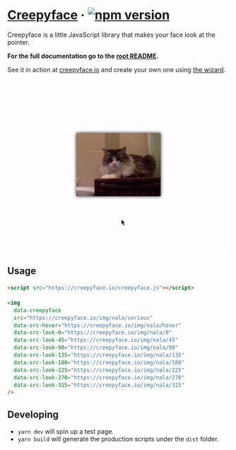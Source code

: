 # [Creepyface](https://creepyface.io) &middot; [![npm version](https://img.shields.io/npm/v/creepyface.svg?style=flat)](https://www.npmjs.com/package/creepyface)

Creepyface is a little JavaScript library that makes your face look at the pointer.

**For the full documentation go to the [root README](https://github.com/4lejandrito/creepyface).**

See it in action at [creepyface.io](https://creepyface.io) and create your own one using [the wizard](https://creepyface.io/create).

![Example animated gif of a face looking at the pointer](https://github.com/4lejandrito/creepyface/raw/master/example.gif)

## Usage

```html
<script src="https://creepyface.io/creepyface.js"></script>

<img
  data-creepyface
  src="https://creepyface.io/img/nala/serious"
  data-src-hover="https://creepyface.io/img/nala/hover"
  data-src-look-0="https://creepyface.io/img/nala/0"
  data-src-look-45="https://creepyface.io/img/nala/45"
  data-src-look-90="https://creepyface.io/img/nala/90"
  data-src-look-135="https://creepyface.io/img/nala/135"
  data-src-look-180="https://creepyface.io/img/nala/180"
  data-src-look-225="https://creepyface.io/img/nala/225"
  data-src-look-270="https://creepyface.io/img/nala/270"
  data-src-look-315="https://creepyface.io/img/nala/315"
/>
```

## Developing

- `yarn dev` will spin up a test page.
- `yarn build` will generate the production scripts under the `dist` folder.
